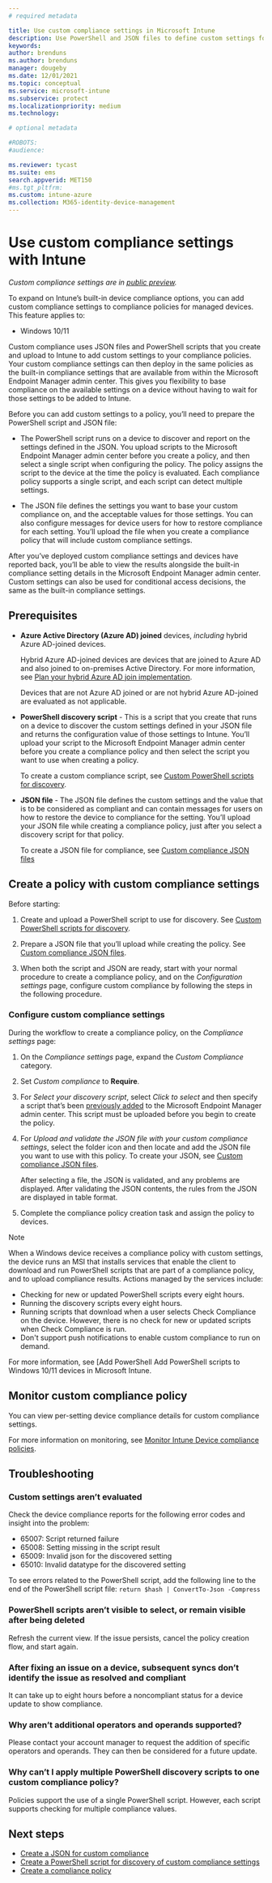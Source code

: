 ```yaml
---
# required metadata

title: Use custom compliance settings in Microsoft Intune
description: Use PowerShell and JSON files to define custom settings for device compliance policies in Intune.
keywords:
author: brenduns
ms.author: brenduns
manager: dougeby
ms.date: 12/01/2021
ms.topic: conceptual
ms.service: microsoft-intune
ms.subservice: protect
ms.localizationpriority: medium
ms.technology:

# optional metadata

#ROBOTS:
#audience:

ms.reviewer: tycast
ms.suite: ems
search.appverid: MET150
#ms.tgt_pltfrm:
ms.custom: intune-azure
ms.collection: M365-identity-device-management
---
```


# Use custom compliance settings with Intune

*Custom compliance settings are in [public preview](../fundamentals/public-preview.md).*

To expand on Intune’s built-in device compliance options, you can add custom compliance settings to compliance policies for managed devices.
This feature applies to:

- Windows 10/11

Custom compliance uses JSON files and PowerShell scripts that you create and upload to Intune to add custom settings to your compliance policies. Your custom compliance settings can then deploy in the same policies as the built-in compliance settings that are available from within the Microsoft Endpoint Manager admin center. This gives you flexibility to base compliance on the available settings on a device without having to wait for those settings to be added to Intune.

Before you can add custom settings to a policy, you’ll need to prepare the PowerShell script and JSON file:

- The PowerShell script runs on a device to discover and report on the settings defined in the JSON. You upload scripts to the Microsoft Endpoint Manager admin center before you create a policy, and then select a single script when configuring the policy. The policy assigns the script to the device at the time the policy is evaluated. Each compliance policy supports a single script, and each script can detect multiple settings.

- The JSON file defines the settings you want to base your custom compliance on, and the acceptable values for those settings. You can also configure messages for device users for how to restore compliance for each setting. You’ll upload the file when you create a compliance policy that will include custom compliance settings.

After you’ve deployed custom compliance settings and devices have reported back, you’ll be able to view the results alongside the built-in compliance setting details in the Microsoft Endpoint Manager admin center.  Custom settings can also be used for conditional access decisions, the same as the built-in compliance settings. 

## Prerequisites

- **Azure Active Directory (Azure AD) joined** devices, *including* hybrid Azure AD-joined devices. 

  Hybrid Azure AD-joined devices are devices that are joined to Azure AD and also joined to on-premises Active Directory. For more information, see [Plan your hybrid Azure AD join implementation](/azure/active-directory/devices/hybrid-azuread-join-plan).
  
  Devices that are not Azure AD joined or are not hybrid Azure AD-joined are evaluated as not applicable.

- **PowerShell discovery script** - This is a script that you create that runs on a device to discover the custom settings defined in your JSON file and returns the configuration value of those settings to Intune. You’ll upload your script to the Microsoft Endpoint Manager admin center before you create a compliance policy and then select the script you want to use when creating a policy.

  To create a custom compliance script, see [Custom PowerShell scripts for discovery](../protect/compliance-custom-script.md).

- **JSON file** - The  JSON file defines the custom settings and the value that is to be considered as compliant and can contain messages for users on how to restore the device to compliance for the setting. You’ll upload your JSON file while creating a compliance policy, just after you select a discovery script for that policy.

  To create a JSON file for compliance, see [Custom compliance JSON files](../protect/compliance-custom-json.md)

## Create a policy with custom compliance settings

Before starting:

1. Create and upload a PowerShell script to use for discovery.  See [Custom PowerShell scripts for  discovery](../protect/compliance-custom-script.md).

2. Prepare a JSON file that you’ll upload while creating the policy. See [Custom compliance JSON files](../protect/compliance-custom-json.md).

3. When both the script and JSON are ready, start with your normal procedure to create a compliance policy, and on the *Configuration settings* page, configure custom compliance by following the steps in the following procedure.

### Configure custom compliance settings

During the workflow to create a compliance policy, on the *Compliance settings* page:

1. On the *Compliance settings* page, expand the *Custom Compliance* category.

2. Set *Custom compliance* to **Require**.

3. For *Select your discovery script*, select *Click to select* and then specify a script that’s been [previously added](../protect/compliance-custom-script.md) to the Microsoft Endpoint Manager admin center. This script must be uploaded before you begin to create the policy.

4. For *Upload and validate the JSON file with your custom compliance settings*,  select the folder icon and then locate and add the JSON file you want to use with this policy. To create your JSON, see [Custom compliance JSON files](../protect/compliance-custom-json.md).

   After selecting a file, the JSON is validated, and any problems are displayed. After validating the JSON contents, the rules from the JSON are displayed in table format.

5. Complete the compliance policy creation task and assign the policy to devices.

> [!NOTE]  
> When a Windows device receives a compliance policy with custom settings, the device runs an MSI that installs services that enable the client to download and run PowerShell scripts that are part of a compliance policy, and to upload compliance results. Actions managed by the services include:
>
> - Checking for new or updated PowerShell scripts every eight hours.
> - Running the discovery scripts every eight hours.
> - Running scripts that download when a user selects Check Compliance on the device. However, there is no check for new or updated scripts when Check Compliance is run.
> - Don't support push notifications to enable custom compliance to run on demand.
>
> For more  information, see [Add PowerShell Add PowerShell scripts to Windows 10/11 devices in Microsoft Intune.

## Monitor custom compliance policy

You can view per-setting device compliance details for custom compliance settings.

For more information on monitoring, see [Monitor Intune Device compliance policies](../protect/compliance-policy-monitor.md).

## Troubleshooting

### Custom settings aren’t evaluated

Check the device compliance reports for the following error codes and insight into the problem:

- 65007: Script returned failure  
- 65008: Setting missing in the script result
- 65009: Invalid json for the discovered setting
- 65010: Invalid datatype for the discovered setting

To see errors related to the PowerShell script, add the following line to the end of the PowerShell script file: `return $hash | ConvertTo-Json -Compress`

### PowerShell scripts aren’t visible to select, or remain visible after being deleted

Refresh the current view. If the issue persists, cancel the policy creation flow, and start again.

### After fixing an issue on a device, subsequent syncs don’t identify the issue as resolved and compliant

It can take up to eight hours before a noncompliant status for a device update to show compliance.

### Why aren’t additional operators and operands supported?

Please contact your account manager to request the addition of specific operators and operands. They can then be considered for a future update.

### Why can’t I apply multiple PowerShell discovery scripts to one custom compliance policy?

Policies support the use of a single PowerShell script. However, each script supports checking for multiple compliance values.

## Next steps

- [Create a JSON for custom compliance](../protect/compliance-custom-json.md)
- [Create a PowerShell script for discovery of custom compliance settings](../protect/compliance-custom-script.md)
- [Create a compliance policy](../protect/create-compliance-policy.md)
